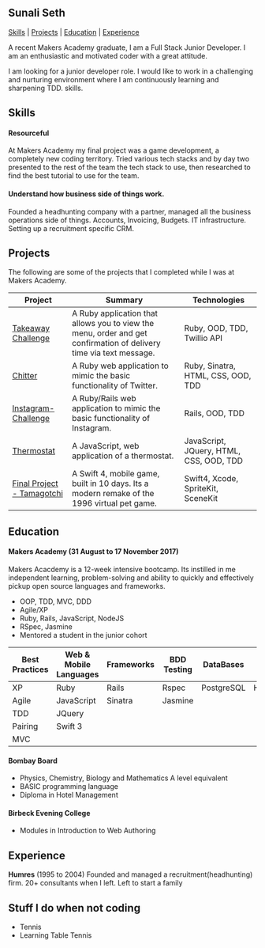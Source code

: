 ## Sunali Seth

[Skills](#skills) | [Projects](#projects) | [Education](#education) | [Experience](#experience)

A recent Makers Academy graduate, I am a Full Stack Junior Developer. I am an
enthusiastic and motivated coder with a great attitude.

I am looking for a junior developer role. I would like to work in a challenging
and nurturing environment where I am continuously learning and sharpening TDD.
skills.

## <a name="skills">Skills</a>

#### Resourceful

At Makers Academy my final project was a game development, a completely new
coding territory. Tried various tech stacks and by day two presented to the rest of the team
the tech stack to use, then researched to find the best tutorial to use for the
team.

#### Understand how business side of things work.

Founded a headhunting company with a partner, managed all the business
operations side of things. Accounts, Invoicing, Budgets. IT infrastructure.
Setting up a recruitment specific CRM.


## <a name="projects">Projects</a>

The following are some of the projects that I completed while I was at Makers
Academy.

| Project                                                               | Summary                                                                                                            | Technologies                            |
| --------------------------------------------------------------------- | ------------------------------------------------------------------------------------------------------------------ | --------------------------------------- |
| [Takeaway Challenge](https://github.com/sunali1/takeaway-challenge)   | A Ruby application that allows you to view the menu, order and get confirmation of delivery time via text message. | Ruby, OOD, TDD, Twillio API             |
| [Chitter](https://github.com/sunali1/chitter-challenge)               | A Ruby web application to mimic the basic functionality of Twitter.                                                | Ruby, Sinatra, HTML, CSS, OOD, TDD      |
| [Instagram-Challenge](https://github.com/sunali1/instagram-challenge) | A Ruby/Rails web application to mimic the basic functionality of Instagram.                                        | Rails, OOD, TDD                         |
| [Thermostat](https://github.com/sunali1/Thermostat)                   | A JavaScript, web application of a thermostat.                                                                     | JavaScript, JQuery, HTML, CSS, OOD, TDD |
| [Final Project - Tamagotchi](https://github.com/sunali1/Team-Agotchi) | A Swift 4, mobile game, built in 10 days. Its a modern remake of the 1996 virtual pet game.                        | Swift4, Xcode, SpriteKit, SceneKit      |

## <a name="Education">Education</a>

#### Makers Academy (31 August to 17 November 2017)

Makers Acacdemy is a 12-week intensive bootcamp. Its instilled in me independent learning, problem-solving and ability to quickly and effectively pickup open source languages and frameworks.
* OOP, TDD, MVC, DDD
* Agile/XP
* Ruby, Rails, JavaScript, NodeJS
* RSpec, Jasmine
* Mentored a student in the junior cohort

| Best Practices | Web & Mobile Languages | Frameworks | BDD Testing | DataBases  | PaaS   | IDE, Animation |
|----------------|------------------------|------------|-------------|------------|--------|----------------|
| XP             | Ruby                   | Rails      | Rspec       | PostgreSQL | Heroku | Xcode          |
| Agile          | JavaScript             | Sinatra    | Jasmine     |            |        | SpriteKit      |
| TDD            | JQuery                 |            |             |            |        | SceneKit       |
| Pairing        | Swift 3                |            |             |            |        |                |
| MVC            |                        |            |             |            |        |                |   |



#### Bombay Board

* Physics, Chemistry, Biology and Mathematics A level equivalent
* BASIC programming language
* Diploma in Hotel Management

#### Birbeck Evening College

* Modules in Introduction to Web Authoring

## <a name="Experience">Experience

</a>

**Humres** (1995 to 2004) Founded and managed a recruitment(headhunting) firm.
20+ consultants when I left. Left to start a family

## Stuff I do when not coding

* Tennis
* Learning Table Tennis
